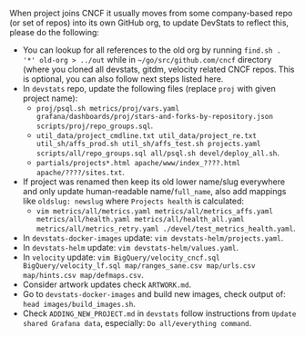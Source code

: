 When project joins CNCF it usually moves from some company-based repo (or set of repos) into its own GitHub org, to update DevStats to reflect this, please do the following:
- You can lookup for all references to the old org by running `` find.sh . '*' old-org > ../out `` while in `~/go/src/github.com/cncf` directory (where you cloned all devstats, gitdm, velocity related CNCF repos. This is optional, you can also follow next steps listed here.
- In `devstats` repo, update the following files (replace `proj` with given project name):
  - `proj/psql.sh metrics/proj/vars.yaml grafana/dashboards/proj/stars-and-forks-by-repository.json scripts/proj/repo_groups.sql`.
  - `util_data/project_cmdline.txt util_data/project_re.txt util_sh/affs_prod.sh util_sh/affs_test.sh projects.yaml scripts/all/repo_groups.sql all/psql.sh devel/deploy_all.sh`.
  - `partials/projects*.html apache/www/index_????.html apache/????/sites.txt`.
- If project was renamed then keep its old lower name/slug everywhere and only update human-readable name/`full_name`, also add mappings like `oldslug: newslug` where `Projects health` is calculated:
  - `` vim metrics/all/metrics.yaml metrics/all/metrics_affs.yaml metrics/all/health.yaml metrics/all/health_all.yaml metrics/all/metrics_retry.yaml ./devel/test_metrics_health.yaml ``.
- In `devstats-docker-images` update: `` vim devstats-helm/projects.yaml ``.
- In `devstats-helm` update: `` vim devstats-helm/values.yaml ``.
- In `velocity` update: `` vim BigQuery/velocity_cncf.sql BigQuery/velocity_lf.sql map/ranges_sane.csv map/urls.csv map/hints.csv map/defmaps.csv ``.
- Consider artwork updates check `ARTWORK.md`.
- Go to `devstats-docker-images` and build new images, check output of: `` head images/build_images.sh ``.
- Check `ADDING_NEW_PROJECT.md` in `devstats` follow instructions from `Update shared Grafana data`, especially: `Do all/everything command`.
